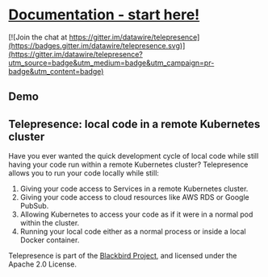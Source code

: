 # [Documentation - start here!](https://datawire.github.io/telepresence)

[![Join the chat at https://gitter.im/datawire/telepresence](https://badges.gitter.im/datawire/telepresence.svg)](https://gitter.im/datawire/telepresence?utm_source=badge&utm_medium=badge&utm_campaign=pr-badge&utm_content=badge)

## Demo

<script type="text/javascript" src="https://asciinema.org/a/109183.js" id="asciicast-109183" async></script>

## Telepresence: local code in a remote Kubernetes cluster

Have you ever wanted the quick development cycle of local code while still having your code run within a remote Kubernetes cluster?
Telepresence allows you to run your code locally while still:

1. Giving your code access to Services in a remote Kubernetes cluster.
2. Giving your code access to cloud resources like AWS RDS or Google PubSub.
3. Allowing Kubernetes to access your code as if it were in a normal pod within the cluster.
4. Running your local code either as a normal process or inside a local Docker container.

Telepresence is part of the [Blackbird Project](https://www.datawire.io/blackbird/), and licensed under the Apache 2.0 License.
